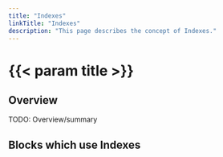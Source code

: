 ```yaml
---
title: "Indexes"
linkTitle: "Indexes"
description: "This page describes the concept of Indexes."
---
```


# {{< param title >}}

## Overview

TODO: Overview/summary

## Blocks which use Indexes
